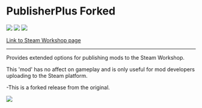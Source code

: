 # PublisherPlus Forked
![](https://img.shields.io/badge/Mod_Version-1.3.2.0-blue.svg)
![](https://img.shields.io/badge/Built_for_RimWorld-1.1-blue.svg)
![](https://img.shields.io/badge/Powered_by_Harmony-2.0-blue.svg)

[Link to Steam Workshop page](https://steamcommunity.com/sharedfiles/filedetails/?id=1510554297)

------------

Provides extended options for publishing mods to the Steam Workshop.

This 'mod' has no affect on gameplay and is only useful for mod developers uploading to the Steam platform.

-This is a forked release from the original.

<img src="https://i.imgur.com/GYswkZ7.png">
